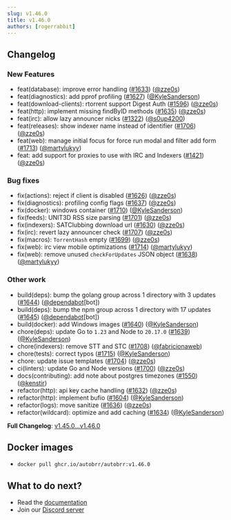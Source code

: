 ```yaml
---
slug: v1.46.0
title: v1.46.0
authors: [rogerrabbit]
---
```

## Changelog


### New Features


* feat(database): improve error handling ([\#1633](https://github.com/autobrr/autobrr/pull/1633)) ([@zze0s](https://github.com/zze0s))
* feat(diagnostics): add pprof profiling ([\#1627](https://github.com/autobrr/autobrr/pull/1627)) ([@KyleSanderson](https://github.com/KyleSanderson))
* feat(download\-clients): rtorrent support Digest Auth ([\#1596](https://github.com/autobrr/autobrr/pull/1596)) ([@zze0s](https://github.com/zze0s))
* feat(http): implement missing findByID methods ([\#1635](https://github.com/autobrr/autobrr/pull/1635)) ([@zze0s](https://github.com/zze0s))
* feat(irc): allow lazy announcer nicks ([\#1322](https://github.com/autobrr/autobrr/pull/1322)) ([@s0up4200](https://github.com/s0up4200))
* feat(releases): show indexer name instead of identifier ([\#1706](https://github.com/autobrr/autobrr/pull/1706)) ([@zze0s](https://github.com/zze0s))
* feat(web): manage initial focus for force run modal and filter add form ([\#1713](https://github.com/autobrr/autobrr/pull/1713)) ([@martylukyy](https://github.com/martylukyy))
* feat: add support for proxies to use with IRC and Indexers ([\#1421](https://github.com/autobrr/autobrr/pull/1421)) ([@zze0s](https://github.com/zze0s))


### Bug fixes


* fix(actions): reject if client is disabled ([\#1626](https://github.com/autobrr/autobrr/pull/1626)) ([@zze0s](https://github.com/zze0s))
* fix(diagnostics): profiling config flags ([\#1637](https://github.com/autobrr/autobrr/pull/1637)) ([@zze0s](https://github.com/zze0s))
* fix(docker): windows container ([\#1710](https://github.com/autobrr/autobrr/pull/1710)) ([@KyleSanderson](https://github.com/KyleSanderson))
* fix(feeds): UNIT3D RSS size parsing ([\#1701](https://github.com/autobrr/autobrr/pull/1701)) ([@zze0s](https://github.com/zze0s))
* fix(indexers): SATClubbing download url ([\#1630](https://github.com/autobrr/autobrr/pull/1630)) ([@zze0s](https://github.com/zze0s))
* fix(irc): revert lazy announcer check ([\#1707](https://github.com/autobrr/autobrr/pull/1707)) ([@zze0s](https://github.com/zze0s))
* fix(macros): `TorrentHash` empty ([\#1699](https://github.com/autobrr/autobrr/pull/1699)) ([@zze0s](https://github.com/zze0s))
* fix(web): irc view mobile optimizations ([\#1714](https://github.com/autobrr/autobrr/pull/1714)) ([@martylukyy](https://github.com/martylukyy))
* fix(web): remove unused `checkForUpdates` JSON object ([\#1638](https://github.com/autobrr/autobrr/pull/1638)) ([@martylukyy](https://github.com/martylukyy))


### Other work


* build(deps): bump the golang group across 1 directory with 3 updates ([\#1644](https://github.com/autobrr/autobrr/pull/1644)) ([@dependabot](https://github.com/dependabot)\[bot])
* build(deps): bump the npm group across 1 directory with 17 updates ([\#1645](https://github.com/autobrr/autobrr/pull/1645)) ([@dependabot](https://github.com/dependabot)\[bot])
* build(docker): add Windows images ([\#1640](https://github.com/autobrr/autobrr/pull/1640)) ([@KyleSanderson](https://github.com/KyleSanderson))
* chore(deps): update Go to `1.23` and Node to `20.17.0` ([\#1639](https://github.com/autobrr/autobrr/pull/1639)) ([@KyleSanderson](https://github.com/KyleSanderson))
* chore(indexers): remove STT and STC ([\#1708](https://github.com/autobrr/autobrr/pull/1708)) ([@fabricionaweb](https://github.com/fabricionaweb))
* chore(tests): correct typos ([\#1715](https://github.com/autobrr/autobrr/pull/1715)) ([@KyleSanderson](https://github.com/KyleSanderson))
* chore: update issue templates ([\#1704](https://github.com/autobrr/autobrr/pull/1704)) ([@zze0s](https://github.com/zze0s))
* ci(linters): update Go and Node versions ([\#1700](https://github.com/autobrr/autobrr/pull/1700)) ([@zze0s](https://github.com/zze0s))
* docs(contributing): add note about postgres timezones ([\#1550](https://github.com/autobrr/autobrr/pull/1550)) ([@kenstir](https://github.com/kenstir))
* refactor(http): api key cache handling ([\#1632](https://github.com/autobrr/autobrr/pull/1632)) ([@zze0s](https://github.com/zze0s))
* refactor(http): implement bufio ([\#1604](https://github.com/autobrr/autobrr/pull/1604)) ([@KyleSanderson](https://github.com/KyleSanderson))
* refactor(logs): move sanitize ([\#1636](https://github.com/autobrr/autobrr/pull/1636)) ([@zze0s](https://github.com/zze0s))
* refactor(wildcard): optimize and add caching ([\#1634](https://github.com/autobrr/autobrr/pull/1634)) ([@KyleSanderson](https://github.com/KyleSanderson))


**Full Changelog**: [v1\.45\.0\...v1\.46\.0](https://github.com/autobrr/autobrr/compare/v1.45.0...v1.46.0)


## Docker images


* `docker pull ghcr.io/autobrr/autobrr:v1.46.0`


## What to do next?


* Read the [documentation](https://autobrr.com)
* Join our [Discord server](https://discord.autobrr.com/)
